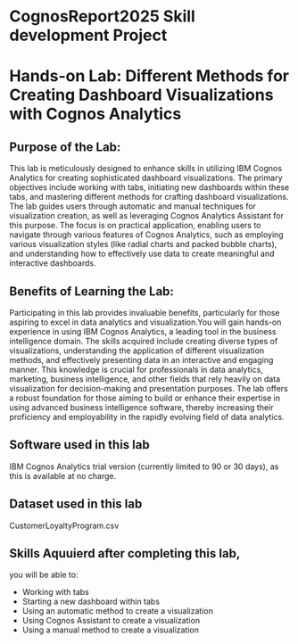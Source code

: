 # CognosReport2025 Skill development Project
# Hands-on Lab: Different Methods for Creating Dashboard Visualizations with Cognos Analytics

## Purpose of the Lab:
This lab is meticulously designed to enhance skills in utilizing IBM Cognos Analytics for creating sophisticated dashboard visualizations. The primary objectives include working with tabs, initiating new dashboards within these tabs, and mastering different methods for crafting dashboard visualizations. The lab guides users through automatic and manual techniques for visualization creation, as well as leveraging Cognos Analytics Assistant for this purpose. The focus is on practical application, enabling users to navigate through various features of Cognos Analytics, such as employing various visualization styles (like radial charts and packed bubble charts), and understanding how to effectively use data to create meaningful and interactive dashboards.

## Benefits of Learning the Lab:
Participating in this lab provides invaluable benefits, particularly for those aspiring to excel in data analytics and visualization.You will gain hands-on experience in using IBM Cognos Analytics, a leading tool in the business intelligence domain. The skills acquired include creating diverse types of visualizations, understanding the application of different visualization methods, and effectively presenting data in an interactive and engaging manner. This knowledge is crucial for professionals in data analytics, marketing, business intelligence, and other fields that rely heavily on data visualization for decision-making and presentation purposes. The lab offers a robust foundation for those aiming to build or enhance their expertise in using advanced business intelligence software, thereby increasing their proficiency and employability in the rapidly evolving field of data analytics.

## Software used in this lab
IBM Cognos Analytics trial version (currently limited to 90 or 30 days), as this is available at no charge.

## Dataset used in this lab
CustomerLoyaltyProgram.csv 

## Skills Aquuierd after completing this lab, 
you will be able to: 
- Working with tabs
- Starting a new dashboard within tabs
- Using an automatic method to create a visualization
- Using Cognos Assistant to create a visualization
- Using a manual method to create a visualization
